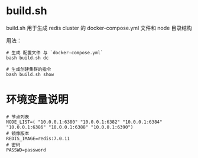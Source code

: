 # build.sh

build.sh 用于生成 redis cluster 的 docker-compose.yml 文件和 node 目录结构

用法：
```console
# 生成 配置文件 与 `docker-compose.yml`
bash build.sh dc

# 生成创建集群的指令
bash build.sh show
```

# 环境变量说明
```console
# 节点列表
NODE_LIST=( "10.0.0.1:6380" "10.0.0.1:6382" "10.0.0.1:6384" "10.0.0.1:6386" "10.0.0.1:6388" "10.0.0.1:6390")
# 镜像版本
REDIS_IMAGE=redis:7.0.11
# 密码
PASSWD=password
```
